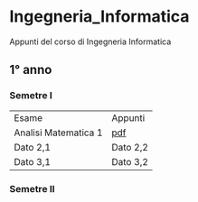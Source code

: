 # Ingegneria_Informatica
Appunti del corso di Ingegneria Informatica

## 1° anno
### Semetre I
<table>
  <tr><td> Esame </td><td> Appunti </td></tr>
  <tr><td> Analisi Matematica 1 </td><td> <a href="2_FONDAMENTI_DI_INFORMATICA_architettura_calcolatore.pdf"> pdf </a> </td></tr>
  <tr><td>Dato 2,1</td><td>Dato 2,2</td></tr>
  <tr><td>Dato 3,1</td><td>Dato 3,2</td></tr>
</table>

### Semetre II
